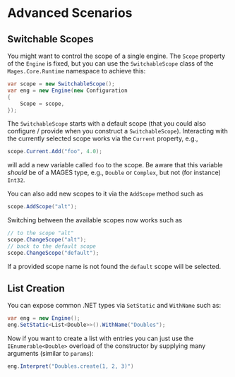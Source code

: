 # Advanced Scenarios

## Switchable Scopes

You might want to control the scope of a single engine. The `Scope` property of the `Engine` is fixed, but you can use the `SwitchableScope` class of the `Mages.Core.Runtime` namespace to achieve this:

```cs
var scope = new SwitchableScope();
var eng = new Engine(new Configuration
{
    Scope = scope,
});
```

The `SwitchableScope` starts with a default scope (that you could also configure / provide when you construct a `SwitchableScope`). Interacting with the currently selected scope works via the `Current` property, e.g.,

```cs
scope.Current.Add("foo", 4.0);
```

will add a new variable called `foo` to the scope. Be aware that this variable *should* be of a MAGES type, e.g., `Double` or `Complex`, but not (for instance) `Int32`.

You can also add new scopes to it via the `AddScope` method such as

```cs
scope.AddScope("alt");
```

Switching between the available scopes now works such as

```cs
// to the scope "alt"
scope.ChangeScope("alt");
// back to the default scope
scope.ChangeScope("default");
```

If a provided scope name is not found the `default` scope will be selected.

## List Creation

You can expose common .NET types via `SetStatic` and `WithName` such as:

```cs
var eng = new Engine();
eng.SetStatic<List<Double>>().WithName("Doubles");
```

Now if you want to create a list with entries you can just use the `IEnumerable<Double>` overload of the constructor by supplying many arguments (similar to `params`):

```cs
eng.Interpret("Doubles.create(1, 2, 3)")
```
